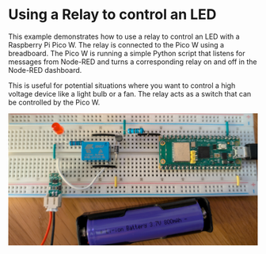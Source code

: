 # Using a Relay to control an LED

This example demonstrates how to use a relay to control an LED with a Raspberry Pi Pico W. The relay is connected to the Pico W using a breadboard. The Pico W is running a simple Python script that listens for messages from Node-RED and turns a corresponding relay on and off in the Node-RED dashboard.

This is useful for potential situations where you want to control a high voltage device like a light bulb or a fan. The relay acts as a switch that can be controlled by the Pico W.

![Sketch](relay_circuit.jpg)
